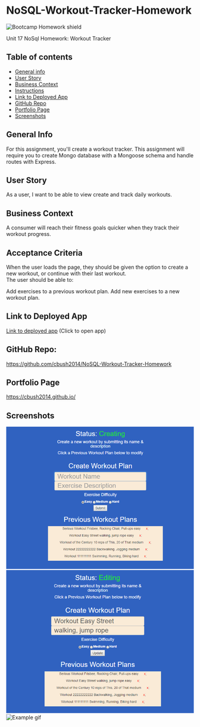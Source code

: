 # NoSQL-Workout-Tracker-Homework

![Bootcamp Homework shield](https://img.shields.io/badge/Bootcamp_NoSQL_Workout_Tracker_Homework-green)  

Unit 17 NoSql Homework: Workout Tracker
## Table of contents
* [General info](#general-info)  
* [User Story](#user-story)  
* [Business Context](#business-context)  
* [Instructions](#instructions)  
* [Link to Deployed App](#link-to-deployed-app)  
* [GitHub Repo](#github-repo)
* [Portfolio Page](#portfolio-page)
* [Screenshots](#screenshots) 

## General Info
For this assignment, you'll create a workout tracker. This assignment will require you to create Mongo database with a Mongoose schema and handle routes with Express.

## User Story
As a user, I want to be able to view create and track daily workouts.

## Business Context
A consumer will reach their fitness goals quicker when they track their workout progress.

## Acceptance Criteria
When the user loads the page, they should be given the option to create a new workout, or continue with their last workout.  
The user should be able to:

Add exercises to a previous workout plan.
Add new exercises to a new workout plan.

## Link to Deployed App
[Link to deployed app](https://fast-escarpment-82023.herokuapp.com/) 
(Click to open app)

## GitHub Repo:
https://github.com/cbush2014/NoSQL-Workout-Tracker-Homework     

## Portfolio Page
https://cbush2014.github.io/

## Screenshots
![Example screenshot](./public/assets/img/screen1.png)
![Example screenshot](./public/assets/img/screen2.png)
![Example gif](./public/assets/img/homework.gif)
